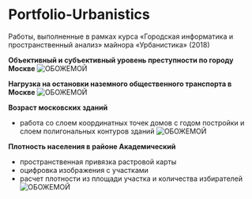 # Portfolio-Urbanistics
Работы, выполненные в рамках курса «Городская информатика и пространственный анализ» майнора «Урбанистика» (2018)

**Объективный и субъективный уровень преступности по городу Москве**
![ОБОЖЕМОЙ](https://github.com/wildmary/Portfolio-Urbanistics/blob/master/Объективный%20и%20субъективный%20уровень%20преступности%20по%20городу%20Москве.jpg)

**Нагрузка на остановки наземного общественного транспорта в Москве**
![ОБОЖЕМОЙ](https://github.com/wildmary/Portfolio-Urbanistics/blob/master/Нагрузка%20на%20остановки%20наземного%20общественного%20транспорта%20в%20Москве.jpeg)

**Возраст московских зданий**
* работа со слоем координатных точек домов с годом постройки и слоем полигональных контуров зданий
![ОБОЖЕМОЙ](https://github.com/wildmary/Portfolio-Urbanistics/blob/master/Возраст%20московских%20зданий.jpeg)

**Плотность населения в районе Академический**
* пространственная привязка растровой карты
* оцифровка изображения с участками
* расчет плотности из площади участка и количества избирателей 
![ОБОЖЕМОЙ](https://github.com/wildmary/Portfolio-Urbanistics/blob/master/Плотность%20населения%20в%20районе%20Академический.jpeg)
